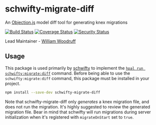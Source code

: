 # schwifty-migrate-diff

An [Objection.js](https://github.com/Vincit/objection.js) model diff tool for generating knex migrations

[![Build Status](https://travis-ci.org/BigRoomStudios/schwifty-migrate-diff.svg?branch=master)](https://travis-ci.org/BigRoomStudios/schwifty-migrate-diff) [![Coverage Status](https://coveralls.io/repos/github/BigRoomStudios/schwifty-migrate-diff/badge.svg?branch=master)](https://coveralls.io/github/BigRoomStudios/schwifty-migrate-diff?branch=master) [![Security Status](https://nodesecurity.io/orgs/big-room-studios/projects/3f03e446-4689-49b3-9d82-ab3070eea553/badge)](https://nodesecurity.io/orgs/big-room-studios/projects/3f03e446-4689-49b3-9d82-ab3070eea553)

Lead Maintainer - [William Woodruff](https://github.com/wswoodruff)

## Usage

This package is used primarily by [schwifty](https://github.com/hapipal/schwifty) to implement the [`hpal run schwifty:migrate:diff`](https://github.com/hapipal/schwifty/blob/master/API.md#schwiftymigratediff) command.  Before being able to use the `schwifty:migrate:diff` command, this package must be installed in your project.

```sh
npm install --save-dev schwifty-migrate-diff
```

Note that schwifty-migrate-diff only _generates_ a knex migration file, and does not run the migration.  It's highly suggested to review the generated migration file.  Bear in mind that schwifty will run migrations during server initialization when it's registered with `migrateOnStart` set to `true`.

